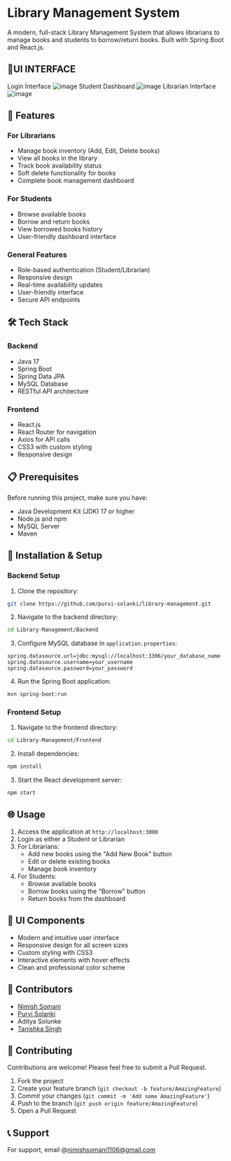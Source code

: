 # Library Management System

A modern, full-stack Library Management System that allows librarians to manage books and students to borrow/return books. Built with Spring Boot and React.js.

## 📸UI INTERFACE
Login Interface
![image](https://github.com/user-attachments/assets/8ee687a2-47c0-4153-bdfe-fee15401014d)
Student Dashboard
![image](https://github.com/user-attachments/assets/232ae40b-727a-4233-b3fd-19d4f3887f31)
Librarian Interface
![image](https://github.com/user-attachments/assets/3c3baa43-f91b-4280-88bc-4b0f8d486309)



## 🚀 Features

### For Librarians
- Manage book inventory (Add, Edit, Delete books)
- View all books in the library
- Track book availability status
- Soft delete functionality for books
- Complete book management dashboard

### For Students
- Browse available books
- Borrow and return books
- View borrowed books history
- User-friendly dashboard interface

### General Features
- Role-based authentication (Student/Librarian)
- Responsive design
- Real-time availability updates
- User-friendly interface
- Secure API endpoints

## 🛠️ Tech Stack

### Backend
- Java 17
- Spring Boot
- Spring Data JPA
- MySQL Database
- RESTful API architecture

### Frontend
- React.js
- React Router for navigation
- Axios for API calls
- CSS3 with custom styling
- Responsive design

## 📋 Prerequisites

Before running this project, make sure you have:
- Java Development Kit (JDK) 17 or higher
- Node.js and npm
- MySQL Server
- Maven

## 🔧 Installation & Setup

### Backend Setup

1. Clone the repository:
```bash
git clone https://github.com/purvi-solanki/library-management.git
```

2. Navigate to the backend directory:
```bash
cd Library-Management/Backend
```

3. Configure MySQL database in `application.properties`:
```properties
spring.datasource.url=jdbc:mysql://localhost:3306/your_database_name
spring.datasource.username=your_username
spring.datasource.password=your_password
```

4. Run the Spring Boot application:
```bash
mvn spring-boot:run
```

### Frontend Setup

1. Navigate to the frontend directory:
```bash
cd Library-Management/Frontend
```

2. Install dependencies:
```bash
npm install
```

3. Start the React development server:
```bash
npm start
```

## 🌐 Usage

1. Access the application at `http://localhost:3000`
2. Login as either a Student or Librarian
3. For Librarians:
   - Add new books using the "Add New Book" button
   - Edit or delete existing books
   - Manage book inventory
4. For Students:
   - Browse available books
   - Borrow books using the "Borrow" button
   - Return books from the dashboard


## 🎨 UI Components

- Modern and intuitive user interface
- Responsive design for all screen sizes
- Custom styling with CSS3
- Interactive elements with hover effects
- Clean and professional color scheme

## 👥 Contributors

- [Nimish Somani](https://github.com/Nimish1106)
- [Purvi Solanki](https://github.com/Purvi-Solanki)
- Aditya Solunke
- [Tanishka Singh](https://github.com/Tanishka-Singh05)


## 🤝 Contributing

Contributions are welcome! Please feel free to submit a Pull Request.

1. Fork the project
2. Create your feature branch (`git checkout -b feature/AmazingFeature`)
3. Commit your changes (`git commit -m 'Add some AmazingFeature'`)
4. Push to the branch (`git push origin feature/AmazingFeature`)
5. Open a Pull Request

## 📞 Support

For support, email @nimishsomani1106@gmail.com

